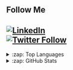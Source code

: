 ## Follow Me
[![LinkedIn](https://img.shields.io/badge/LinkedIn-%230A66C2?style=flat-square&logo=linkedin)][linkedin]<br />
[![Twitter Follow](https://img.shields.io/twitter/follow/chronoserrano?color=%231DA1F2&label=Twitter&logo=twitter&style=flat-square)][twitter]
---
<details>
  <summary>:zap: Top Languages</summary>
  <img alt="ChronoSerrano's Top Languages" src="https://github-readme-stats.vercel.app/api/top-langs/?username=chronoserrano" />
</details>

<details>
  <summary>:zap: GitHub Stats</summary>

  <img align="left" alt="ChronoSerrano's GitHub Stats" src="https://github-readme-stats-chronoserrano.vercel.app/api?username=chronoserrano&show_icons=true&hide_border=true&count_private=true&hide=contribs" />

</details>


[linkedin]: https://www.linkedin.com/in/alitayarani/
[twitter]: https://twitter.com/chronoserrano
<!--
[<img align="left" alt="codeSTACKr.com" width="22px" src="https://raw.githubusercontent.com/iconic/open-iconic/master/svg/globe.svg" />][website]
[<img align="left" alt="codeSTACKr | YouTube" width="22px" src="https://cdn.jsdelivr.net/npm/simple-icons@v3/icons/youtube.svg" />][youtube]
[<img align="left" alt="codeSTACKr | Twitter" width="22px" src="https://cdn.jsdelivr.net/npm/simple-icons@v3/icons/twitter.svg" />][twitter]

[<img align="left" alt="codeSTACKr | Instagram" width="22px" src="https://cdn.jsdelivr.net/npm/simple-icons@v3/icons/instagram.svg" />][instagram]

[website]: https://codeSTACKr.com
[course]: http://vsCodeHero.com
[twitter]: https://twitter.com/codeSTACKr
[youtube]: https://youtube.com/codeSTACKr
[instagram]: https://instagram.com/codeSTACKr

[webdevplaylist]: https://www.youtube.com/playlist?list=PLkwxH9e_vrAJ0WbEsFA9W3I1W-g_BTsbt
[jsplaylist]: https://www.youtube.com/playlist?list=PLkwxH9e_vrALRJKu7wfXby3MKeflhTu6B
[cssplaylist]: https://www.youtube.com/playlist?list=PLkwxH9e_vrALSdvZuEh6gqQdmDoDIoqz4
[reactplaylist]: https://www.youtube.com/playlist?list=PLkwxH9e_vrAK4TdffpxKY3QGyHCpxFcQ0


**ChronoSerrano/chronoserrano** is a ✨ _special_ ✨ repository because its `README.md` (this file) appears on your GitHub profile.

Here are some ideas to get you started:

- 🔭 I’m currently working on ...
- 🌱 I’m currently learning ...
- 👯 I’m looking to collaborate on ...
- 🤔 I’m looking for help with ...
- 💬 Ask me about ...
- 📫 How to reach me: ...
- 😄 Pronouns: ...
- ⚡ Fun fact: ...
-->
